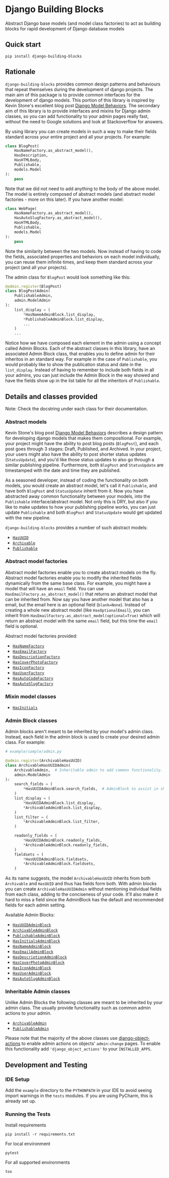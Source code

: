 # Django Building Blocks

Abstract Django base models (and model class factories) to act as building blocks for rapid development of Django
database models

## Quick start

```shell
pip install django-building-blocks
```

## Rationale

`django-building-blocks` provides common design patterns and behaviours that repeat themselves during the development of
django projects. The main aim of this package is to provide common interfaces for the development of django models. This
portion of this library is inspired by Kevin Stone's excellent blog
post [Django Model Behaviors](https://blog.kevinastone.com/django-model-behaviors). The secondary aim of this library is
to provide interfaces and mixins for Django admin classes, so you can add functionality to your admin pages really fast,
without the need to Google solutions and look at Stackoverflow for answers.

By using library you can create models in such a way to make their fields standard across your entire project and all
your projects. For example:

```python
class BlogPost(
    HasNameFactory.as_abstract_model(),
    HasDescription,
    HasHTMLBody,
    Publishable,
    models.Model
):
    pass
```

Note that we did not need to add anything to the body of the above model. The model is entirely composed of abstract
models (and abstract model factories - more on this later). If you have another model:

```python
class WebPage(
    HasNameFactory.as_abstract_model(),
    HasAutoSlugFactory.as_abstract_model(),
    HasHTMLBody,
    Publishable,
    models.Model
):
    pass
```

Note the similarity between the two models. Now instead of having to code the fields, associated properties and
behaviors on each model individually, you can reuse them infinite times, and keep them standard across your project (and
all your projects).

The admin class for `BlogPost` would look something like this:

```python
@admin.register(BlogPost)
class BlogPostAdmin(
    PublishableAdmin,
    admin.ModelAdmin
):
    list_display = (
        *HasNameAdminBlock.list_display,
        *PublishableAdminBlock.list_display,
        ...
    )
    ...
```

Notice how we have composed each element in the admin using a concept called Admin Blocks. Each of the abstract classes
in this library, have an associated Admin Block class, that enables you to define admin for their inheritos in an
standard way. For example in the case of `Publishable`, you would probably like to show the publication status and date
in the `list_display`. Instead of having to remember to include both fields in all your admins, you can just include the
Admin Block in the way showed and have the fields show up in the list table for all the inheritors of `Publishable`.

## Details and classes provided

Note: Check the docstring under each class for their documentation.

### Abstract models

Kevin Stone's blog post [Django Model Behaviors](https://blog.kevinastone.com/django-model-behaviors) describes a design
pattern for developing django models that makes them compositional. For example, your project might have the ability to
post blog posts (`BlogPost`), and each post goes through 3 stages: Draft, Published, and Archived. In your project, your
users might also have the ability to post shorter status updates (`StatusUpdate`), and you'd like those status updates
to also go through a similar publishing pipeline. Furthermore, both `BlogPost` and `StatusUpdate` are timestamped with
the date and time they are published.

As a seasoned developer, instead of coding the functionality on both models, you would create an abstract model, let's
call it `Publishable`, and have both `BlogPost` and `StatusUpdate` inherit from it. Now you have abstracted away common
functionality between your models, into the `Publishable` interface/abstract model. Not only this is DRY, but also if
you like to make updates to how your publishing pipeline works, you can just update `Publishable` and both `BlogPost`
and `StatusUpdate` would get updated with the new pipeline.

`django-building-blocks` provides a number of such abstract models:

- [`HasUUID`](building_blocks/models/abstracts.py)
- [`Archivable`](building_blocks/models/abstracts.py)
- [`Publishable`](building_blocks/models/abstracts.py)

### Abstract model factories

Abstract model factories enable you to create abstract models on the fly. Abstract model factories enable you to modify
the inherited fields dynamically from the same base class. For example, you might have a model that will have an `email`
field. You can use `HasEmailFactory.as_abstract_model()` that returns an abstract model that can be inherited from. Now
say you have another model that also has a email, but the email here is an optional field (`blank=None`). Instead of
creating a whole new abstract model (like `HasOptionalEmail`), you can inherit
from `HasEmailFactory.as_abstract_model(optional=True)` which will return an abstract model with the same `email` field,
but this time the `email` field is optional.

Abstract model factories provided:

- [`HasNameFactory`](building_blocks/models/factories.py)
- [`HasEmailFactory`](building_blocks/models/factories.py)
- [`HasDescriptionFactory`](building_blocks/models/factories.py)
- [`HasCoverPhotoFactory`](building_blocks/models/factories.py)
- [`HasIconFactory`](building_blocks/models/factories.py)
- [`HasUserFactory`](building_blocks/models/factories.py)
- [`HasAutoCodeFactory`](building_blocks/models/factories.py)
- [`HasAutoSlugFactory`](building_blocks/models/factories.py)

### Mixin model classes

- [`HasInitials`](building_blocks/models/mixins.py#L4)

### Admin Block classes

Admin blocks aren't meant to be inherited by your model's admin class. Instead, each field in the admin block is used to
create your desired admin class. For example:

```python
# example/sample/admin.py

@admin.register(ArchivableHasUUID)
class ArchivableHasUUIDAdmin(
    ArchivableAdmin,  # Inheritable admin to add common functionality. More on this later. 
    admin.ModelAdmin
):
    search_fields = (
        *HasUUIDAdminBlock.search_fields,  # AdminBlock to assist in shaping the admin
    )
    list_display = (
        *HasUUIDAdminBlock.list_display,
        *ArchivableAdminBlock.list_display,
    )
    list_filter = (
        *ArchivableAdminBlock.list_filter,
    )

    readonly_fields = (
        *HasUUIDAdminBlock.readonly_fields,
        *ArchivableAdminBlock.readonly_fields,
    )
    fieldsets = (
        *HasUUIDAdminBlock.fieldsets,
        *ArchivableAdminBlock.fieldsets,
    )
```

As its name suggests, the model `ArchivableHasUUID` inherits from both `Archivable` and `HasUUID` and thus has fields
form both. With admin blocks you can create `ArchivableHasUUIDAdmin` without mentioning individual fields from each
class, adding to the conciseness of your code. It'll also make it hard to miss a field since the AdminBlock has the
default and recommended fields for each admin setting.

Available Admin Blocks:

- [`HasUUIDAdminBlock`](building_blocks/admin/blocks.py)
- [`ArchivableAdminBlock`](building_blocks/admin/blocks.py)
- [`PublishableAdminBlock`](building_blocks/admin/blocks.py)
- [`HasInitialsAdminBlock`](building_blocks/admin/blocks.py)
- [`HasNameAdminBlock`](building_blocks/admin/blocks.py)
- [`HasEmailAdminBlock`](building_blocks/admin/blocks.py)
- [`HasDescriptionAdminBlock`](building_blocks/admin/blocks.py)
- [`HasCoverPhotoAdminBlock`](building_blocks/admin/blocks.py)
- [`HasIconAdminBlock`](building_blocks/admin/blocks.py)
- [`HasUserAdminBlock`](building_blocks/admin/blocks.py)
- [`HasAutoSlugAdminBlock`](building_blocks/admin/blocks.py)

### Inheritable Admin classes

Unlike Admin Blocks the following classes are meant to be inherited by your admin class. The usually provide
functionality such as common admin actions to your admin.

- [`ArchivableAdmin`](building_blocks/admin/admin.py)
- [`PublishableAdmin`](building_blocks/admin/admin.py)

Please note that the majority of the above classes
use [django-object-actions](https://github.com/crccheck/django-object-actions) to enable admin actions on objects'
`admin:change` pages. To enable this functionality add `'django_object_actions'` to your `INSTALLED_APPS`.

## Development and Testing

### IDE Setup

Add the `example` directory to the `PYTHONPATH` in your IDE to avoid seeing import warnings in the `tests` modules. If
you are using PyCharm, this is already set up.

### Running the Tests

Install requirements

```
pip install -r requirements.txt
```

For local environment

```
pytest
```

For all supported environments

```
tox
```

